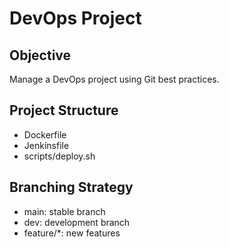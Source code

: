 # DevOps Project

## Objective
Manage a DevOps project using Git best practices.

## Project Structure
- Dockerfile
- Jenkinsfile
- scripts/deploy.sh

## Branching Strategy
- main: stable branch
- dev: development branch
- feature/*: new features

